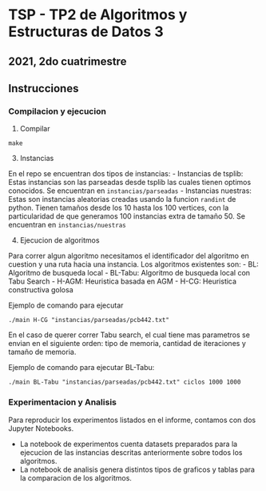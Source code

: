 # TSP - TP2 de Algoritmos y Estructuras de Datos 3
## 2021, 2do cuatrimestre

## Instrucciones

### Compilacion y ejecucion
1. Compilar 

```
make
```

3. Instancias

En el repo se encuentran dos tipos de instancias:
    - Instancias de tsplib: Estas instancias son las parseadas desde tsplib las cuales tienen optimos conocidos. Se encuentran en `instancias/parseadas`
    - Instancias nuestras: Estas son instancias aleatorias creadas usando la funcion ```randint``` de python. Tienen tamaños desde los 10 hasta los 100 vertices, con la particularidad de que generamos 100 instancias extra de tamaño 50. Se encuentran en `instancias/nuestras`

4. Ejecucion de algoritmos

Para correr algun algoritmo necesitamos el identificador del algoritmo en cuestion y una ruta hacia una instancia.
Los algoritmos existentes son: 
        - BL: Algoritmo de busqueda local
        - BL-Tabu: Algoritmo de busqueda local con Tabu Search
        - H-AGM: Heuristica basada en AGM
        - H-CG: Heuristica constructiva golosa

Ejemplo de comando para ejecutar
```
./main H-CG "instancias/parseadas/pcb442.txt"
```

En el caso de querer correr Tabu search, el cual tiene mas parametros se envian en el siguiente orden: tipo de memoria, cantidad de iteraciones y tamaño de memoria. 

Ejemplo de comando para ejecutar BL-Tabu:
```
./main BL-Tabu "instancias/parseadas/pcb442.txt" ciclos 1000 1000
```

### Experimentacion y Analisis

Para reproducir los experimentos listados en el informe, contamos con dos Jupyter Notebooks.

- La notebook de experimentos cuenta datasets preparados para la ejecucion de las instancias descritas anteriormente sobre todos los algoritmos.
- La notebook de analisis genera distintos tipos de graficos y tablas para la comparacion de los algoritmos.

